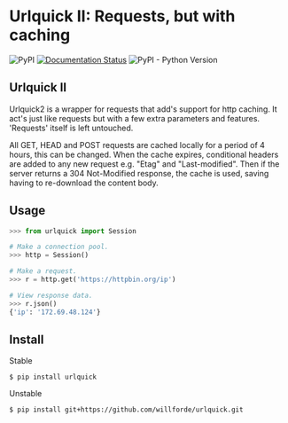 Urlquick II: Requests, but with caching
=======================================

![PyPI](https://img.shields.io/pypi/v/urlquick)
[![Documentation Status](https://readthedocs.org/projects/urlquick/badge/?version=stable)](https://urlquick.readthedocs.io/en/stable/?badge=stable)
![PyPI - Python Version](https://img.shields.io/pypi/pyversions/urlquick)


Urlquick II
-----------
Urlquick2 is a wrapper for requests that add's support for http caching.
It act's just like requests but with a few extra parameters and features.
'Requests' itself is left untouched.

All GET, HEAD and POST requests are cached locally for a period of 4 hours, this can be changed. When the cache expires,
conditional headers are added to any new request e.g. "Etag" and "Last-modified". Then if the server
returns a 304 Not-Modified response, the cache is used, saving having to re-download the content body.


Usage
-----

```python
>>> from urlquick import Session

# Make a connection pool.
>>> http = Session()

# Make a request.
>>> r = http.get('https://httpbin.org/ip')

# View response data.
>>> r.json()
{'ip': '172.69.48.124'}
```


Install
-------
Stable
```console
$ pip install urlquick
```

Unstable
```console
$ pip install git+https://github.com/willforde/urlquick.git
```
